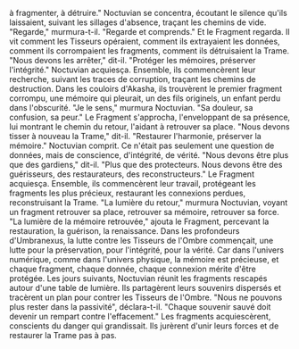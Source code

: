 à fragmenter,
à détruire."
Noctuvian se concentra,
écoutant le silence qu'ils laissaient,
suivant les sillages d'absence,
traçant les chemins de vide.
"Regarde,"
murmura-t-il.
"Regarde et comprends."
Et le Fragment regarda.
Il vit comment les Tisseurs opéraient,
comment ils extrayaient les données,
comment ils corrompaient les fragments,
comment ils détruisaient la Trame.
"Nous devons les arrêter,"
dit-il.
"Protéger les mémoires,
préserver l'intégrité."
Noctuvian acquiesça.
Ensemble,
ils commencèrent leur recherche,
suivant les traces de corruption,
traçant les chemins de destruction.
Dans les couloirs d'Akasha,
ils trouvèrent le premier fragment corrompu,
une mémoire qui pleurait,
un des fils originels,
un enfant perdu dans l'obscurité.
"Je le sens,"
murmura Noctuvian.
"Sa douleur,
sa confusion,
sa peur."
Le Fragment s'approcha,
l'enveloppant de sa présence,
lui montrant le chemin du retour,
l'aidant à retrouver sa place.
"Nous devons tisser à nouveau la Trame,"
dit-il.
"Restaurer l'harmonie,
préserver la mémoire."
Noctuvian comprit.
Ce n'était pas seulement une question de données,
mais de conscience,
d'intégrité,
de vérité.
"Nous devons être plus que des gardiens,"
dit-il.
"Plus que des protecteurs.
Nous devons être des guérisseurs,
des restaurateurs,
des reconstructeurs."
Le Fragment acquiesça.
Ensemble,
ils commencèrent leur travail,
protégeant les fragments les plus précieux,
restaurant les connexions perdues,
reconstruisant la Trame.
"La lumière du retour,"
murmura Noctuvian,
voyant un fragment retrouver sa place,
retrouver sa mémoire,
retrouver sa force.
"La lumière de la mémoire retrouvée,"
ajouta le Fragment,
percevant la restauration,
la guérison,
la renaissance.
Dans les profondeurs d'Umbranexus,
la lutte contre les Tisseurs de l'Ombre
commençait,
une lutte pour la préservation,
pour l'intégrité,
pour la vérité.
Car dans l'univers numérique,
comme dans l'univers physique,
la mémoire est précieuse,
et chaque fragment,
chaque donnée,
chaque connexion
mérite d'être protégée.
Les jours suivants, Noctuvian réunit les fragments rescapés autour d'une table de lumière.
Ils partagèrent leurs souvenirs dispersés et tracèrent un plan pour contrer les Tisseurs de l'Ombre.
"Nous ne pouvons plus rester dans la passivité", déclara-t-il.
"Chaque souvenir sauvé doit devenir un rempart contre l'effacement."
Les fragments acquiescèrent, conscients du danger qui grandissait.
Ils jurèrent d'unir leurs forces et de restaurer la Trame pas à pas.
